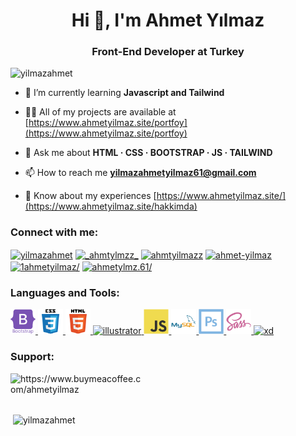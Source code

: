 <h1 align="center">Hi 👋, I'm Ahmet Yılmaz</h1>
<h3 align="center">Front-End Developer at Turkey</h3>

<p align="left"> <img src="https://komarev.com/ghpvc/?username=yilmazahmet&label=Profile%20views&color=0e75b6&style=flat" alt="yilmazahmet" /> </p>

- 🌱 I’m currently learning **Javascript and Tailwind**

- 👨‍💻 All of my projects are available at [https://www.ahmetyilmaz.site/portfoy](https://www.ahmetyilmaz.site/portfoy)

- 💬 Ask me about **HTML · CSS · BOOTSTRAP · JS · TAILWIND**

- 📫 How to reach me **yilmazahmetyilmaz61@gmail.com**

- 📄 Know about my experiences [https://www.ahmetyilmaz.site/](https://www.ahmetyilmaz.site/hakkimda)

<h3 align="left">Connect with me:</h3>
<p align="left">
<a href="https://codepen.io/yilmazahmet" target="blank"><img align="center" src="https://raw.githubusercontent.com/rahuldkjain/github-profile-readme-generator/master/src/images/icons/Social/codepen.svg" alt="yilmazahmet" height="30" width="40" /></a>
<a href="https://twitter.com/_ahmtylmzz_" target="blank"><img align="center" src="https://raw.githubusercontent.com/rahuldkjain/github-profile-readme-generator/master/src/images/icons/Social/twitter.svg" alt="_ahmtylmzz_" height="30" width="40" /></a>
<a href="https://linkedin.com/in/ahmtyilmazz" target="blank"><img align="center" src="https://raw.githubusercontent.com/rahuldkjain/github-profile-readme-generator/master/src/images/icons/Social/linked-in-alt.svg" alt="ahmtyilmazz" height="30" width="40" /></a>
<a href="https://stackoverflow.com/users/ahmet-yilmaz" target="blank"><img align="center" src="https://raw.githubusercontent.com/rahuldkjain/github-profile-readme-generator/master/src/images/icons/Social/stack-overflow.svg" alt="ahmet-yilmaz" height="30" width="40" /></a>
<a href="https://fb.com/1ahmetyilmaz/" target="blank"><img align="center" src="https://raw.githubusercontent.com/rahuldkjain/github-profile-readme-generator/master/src/images/icons/Social/facebook.svg" alt="1ahmetyilmaz/" height="30" width="40" /></a>
<a href="https://instagram.com/ahmetylmz.61/" target="blank"><img align="center" src="https://raw.githubusercontent.com/rahuldkjain/github-profile-readme-generator/master/src/images/icons/Social/instagram.svg" alt="ahmetylmz.61/" height="30" width="40" /></a>
</p>

<h3 align="left">Languages and Tools:</h3>
<p align="left"> <a href="https://getbootstrap.com" target="_blank" rel="noreferrer"> <img src="https://raw.githubusercontent.com/devicons/devicon/master/icons/bootstrap/bootstrap-plain-wordmark.svg" alt="bootstrap" width="40" height="40"/> </a> <a href="https://www.w3schools.com/css/" target="_blank" rel="noreferrer"> <img src="https://raw.githubusercontent.com/devicons/devicon/master/icons/css3/css3-original-wordmark.svg" alt="css3" width="40" height="40"/> </a> <a href="https://www.w3.org/html/" target="_blank" rel="noreferrer"> <img src="https://raw.githubusercontent.com/devicons/devicon/master/icons/html5/html5-original-wordmark.svg" alt="html5" width="40" height="40"/> </a> <a href="https://www.adobe.com/in/products/illustrator.html" target="_blank" rel="noreferrer"> <img src="https://www.vectorlogo.zone/logos/adobe_illustrator/adobe_illustrator-icon.svg" alt="illustrator" width="40" height="40"/> </a> <a href="https://developer.mozilla.org/en-US/docs/Web/JavaScript" target="_blank" rel="noreferrer"> <img src="https://raw.githubusercontent.com/devicons/devicon/master/icons/javascript/javascript-original.svg" alt="javascript" width="40" height="40"/> </a> <a href="https://www.mysql.com/" target="_blank" rel="noreferrer"> <img src="https://raw.githubusercontent.com/devicons/devicon/master/icons/mysql/mysql-original-wordmark.svg" alt="mysql" width="40" height="40"/> </a> <a href="https://www.photoshop.com/en" target="_blank" rel="noreferrer"> <img src="https://raw.githubusercontent.com/devicons/devicon/master/icons/photoshop/photoshop-line.svg" alt="photoshop" width="40" height="40"/> </a> <a href="https://sass-lang.com" target="_blank" rel="noreferrer"> <img src="https://raw.githubusercontent.com/devicons/devicon/master/icons/sass/sass-original.svg" alt="sass" width="40" height="40"/> </a> <a href="https://www.adobe.com/products/xd.html" target="_blank" rel="noreferrer"> <img src="https://cdn.worldvectorlogo.com/logos/adobe-xd.svg" alt="xd" width="40" height="40"/> </a> </p>

<h3 align="left">Support:</h3>
<p><a href="buymeacoffee.com/?via=ahmetyilmaz"> <img align="left" src="https://cdn.buymeacoffee.com/buttons/v2/default-yellow.png" height="50" width="210" alt="https://www.buymeacoffee.com/ahmetyilmaz" /></a></p><br><br>
<br>
<p>&nbsp;<img align="center" src="https://github-readme-stats.vercel.app/api?username=yilmazahmet&show_icons=true&locale=en" alt="yilmazahmet" /></p>
